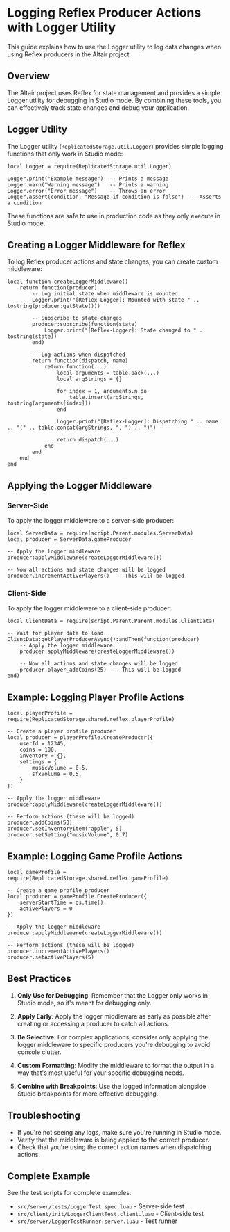 # Logging Reflex Producer Actions with Logger Utility

This guide explains how to use the Logger utility to log data changes when using Reflex producers in the Altair project.

## Overview

The Altair project uses Reflex for state management and provides a simple Logger utility for debugging in Studio mode. By combining these tools, you can effectively track state changes and debug your application.

## Logger Utility

The Logger utility (`ReplicatedStorage.util.Logger`) provides simple logging functions that only work in Studio mode:

```luau
local Logger = require(ReplicatedStorage.util.Logger)

Logger.print("Example message")  -- Prints a message
Logger.warn("Warning message")   -- Prints a warning
Logger.error("Error message")    -- Throws an error
Logger.assert(condition, "Message if condition is false")  -- Asserts a condition
```

These functions are safe to use in production code as they only execute in Studio mode.

## Creating a Logger Middleware for Reflex

To log Reflex producer actions and state changes, you can create custom middleware:

```luau
local function createLoggerMiddleware()
    return function(producer)
        -- Log initial state when middleware is mounted
        Logger.print("[Reflex-Logger]: Mounted with state " .. tostring(producer:getState()))

        -- Subscribe to state changes
        producer:subscribe(function(state)
            Logger.print("[Reflex-Logger]: State changed to " .. tostring(state))
        end)

        -- Log actions when dispatched
        return function(dispatch, name)
            return function(...)
                local arguments = table.pack(...)
                local argStrings = {}

                for index = 1, arguments.n do
                    table.insert(argStrings, tostring(arguments[index]))
                end

                Logger.print("[Reflex-Logger]: Dispatching " .. name .. "(" .. table.concat(argStrings, ", ") .. ")")

                return dispatch(...)
            end
        end
    end
end
```

## Applying the Logger Middleware

### Server-Side

To apply the logger middleware to a server-side producer:

```luau
local ServerData = require(script.Parent.modules.ServerData)
local producer = ServerData.gameProducer

-- Apply the logger middleware
producer:applyMiddleware(createLoggerMiddleware())

-- Now all actions and state changes will be logged
producer.incrementActivePlayers()  -- This will be logged
```

### Client-Side

To apply the logger middleware to a client-side producer:

```luau
local ClientData = require(script.Parent.Parent.modules.ClientData)

-- Wait for player data to load
ClientData:getPlayerProducerAsync():andThen(function(producer)
    -- Apply the logger middleware
    producer:applyMiddleware(createLoggerMiddleware())

    -- Now all actions and state changes will be logged
    producer.player_addCoins(25)  -- This will be logged
end)
```

## Example: Logging Player Profile Actions

```luau
local playerProfile = require(ReplicatedStorage.shared.reflex.playerProfile)

-- Create a player profile producer
local producer = playerProfile.CreateProducer({
    userId = 12345,
    coins = 100,
    inventory = {},
    settings = {
        musicVolume = 0.5,
        sfxVolume = 0.5,
    }
})

-- Apply the logger middleware
producer:applyMiddleware(createLoggerMiddleware())

-- Perform actions (these will be logged)
producer.addCoins(50)
producer.setInventoryItem("apple", 5)
producer.setSetting("musicVolume", 0.7)
```

## Example: Logging Game Profile Actions

```luau
local gameProfile = require(ReplicatedStorage.shared.reflex.gameProfile)

-- Create a game profile producer
local producer = gameProfile.CreateProducer({
    serverStartTime = os.time(),
    activePlayers = 0
})

-- Apply the logger middleware
producer:applyMiddleware(createLoggerMiddleware())

-- Perform actions (these will be logged)
producer.incrementActivePlayers()
producer.setActivePlayers(5)
```

## Best Practices

1. **Only Use for Debugging**: Remember that the Logger only works in Studio mode, so it's meant for debugging only.

2. **Apply Early**: Apply the logger middleware as early as possible after creating or accessing a producer to catch all actions.

3. **Be Selective**: For complex applications, consider only applying the logger middleware to specific producers you're debugging to avoid console clutter.

4. **Custom Formatting**: Modify the middleware to format the output in a way that's most useful for your specific debugging needs.

5. **Combine with Breakpoints**: Use the logged information alongside Studio breakpoints for more effective debugging.

## Troubleshooting

- If you're not seeing any logs, make sure you're running in Studio mode.
- Verify that the middleware is being applied to the correct producer.
- Check that you're using the correct action names when dispatching actions.

## Complete Example

See the test scripts for complete examples:
- `src/server/tests/LoggerTest.spec.luau` - Server-side test
- `src/client/init/LoggerClientTest.client.luau` - Client-side test
- `src/server/LoggerTestRunner.server.luau` - Test runner
